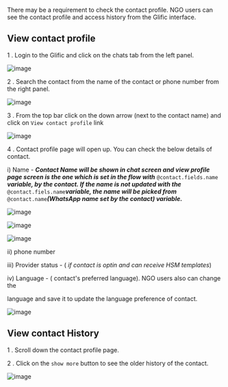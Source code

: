 There may be a requirement to check the contact profile.  NGO users can see the contact profile and access history from the Glific interface.

## View contact profile

1 .  Login to the Glific and click on the chats tab from the left panel.



![image](https://user-images.githubusercontent.com/32592458/212648270-11596115-2ad8-4a6c-b081-3e8a0ce4c66b.png)

2 . Search the contact from the name of the contact or phone number from the right panel.

![image](https://user-images.githubusercontent.com/32592458/212648307-83a07344-a458-4e5b-982a-da68dd087fde.png)



3 .  From the top bar click on the down arrow (next to the contact name) and click on `View contact profile` link

![image](https://user-images.githubusercontent.com/32592458/212648340-64a1af6e-b106-4c7d-acf0-1d2311333b92.png)

4 .  Contact profile page will open up.  You can check the below details of contact.

i) Name - **_Contact Name will be shown in chat screen and view profile page screen is the one which is set in the flow with_** `@contact.fields.name` **_variable, by the contact. If the name is not updated with the_** `@contact.fiels.name`**_variable, the name will be picked from_** `@contact.name`**_(WhatsApp name set by the contact) variable._**

![image](https://user-images.githubusercontent.com/32592458/212648367-0409ecc7-f78d-4943-ad24-9f3d3d536763.png)



![image](https://user-images.githubusercontent.com/32592458/212657822-9e0f73ab-4b29-4a93-9d5a-1618bf50828e.png)

![image](https://user-images.githubusercontent.com/32592458/212657858-e9dc0c70-7d8d-4916-9237-757e472e0f4d.png)



ii) phone number

iii) Provider status - ( _if contact is optin and can receive HSM templates_)

iv) Language - ( contact&#39;s preferred language). NGO users also can change the

language and save it to update the  language preference of contact.

![image](https://user-images.githubusercontent.com/32592458/212657893-a4d966f4-292c-4324-8780-728ae4eb6731.png)



## View contact History

1 .  Scroll down the contact profile page.

2 .  Click on the `show more` button to see the older history of the contact.

![image](https://user-images.githubusercontent.com/32592458/212657917-2007399e-713b-459f-bc7c-96496ce0cd6b.png)
